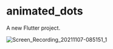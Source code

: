 # animated_dots

A new Flutter project.

![Screen_Recording_20211107-085151_1](https://user-images.githubusercontent.com/43620279/140700931-e6891ed7-2c14-4191-b2af-5bf4839f691b.gif)
